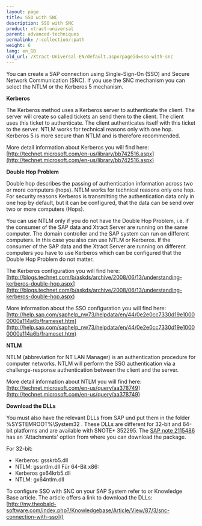 ```yaml
---
layout: page
title: SSO with SNC
description: SSO with SNC
product: xtract-universal
parent: advanced-techniques
permalink: /:collection/:path
weight: 6
lang: en_GB
old_url: /Xtract-Universal-EN/default.aspx?pageid=sso-with-snc
---
```


You can create a SAP connection using Single-Sign-On (SSO) and Secure Network Communication (SNC). If you use the SNC mechanism you can select the NTLM or the Kerberos 5 mechanism. 

**Kerberos**

The Kerberos method uses a Kerberos server to authenticate the client. The server will create so called tickets an send them to the client. The client uses this ticket to authenticate. The client authenticates itself with this ticket to the server.
NTLM works for technical reasons only with one hop. Kerberos 5 is more secure than NTLM and is therefore recommended. 

More detail information about Kerberos you will find here: [http://technet.microsoft.com/en-us/library/bb742516.aspx](http://technet.microsoft.com/en-us/library/bb742516.aspx) 

**Double Hop Problem**

Double hop describes the passing of authentication information across two or more computers (hops).
NTLM works for technical reasons only one hop. For security reasons Kerberos is transmitting the authentication data only in one hop by default, but it can be configured, that the data can be send over two or more computers (Hops).

You can use NTLM only if you do not have the Double Hop Problem, i.e. if the consumer of the SAP data and Xtract Server are running on the same computer. The domain controller and the SAP system can run on different computers. In this case you also can use NTLM or Kerberos.
If the consumer of the SAP data and the Xtract Server are running on different computers you have to use Kerberos which can be configured that the Double Hop Problem do not matter. 

The Kerberos configuration you will find here: [http://blogs.technet.com/b/askds/archive/2008/06/13/understanding-kerberos-double-hop.aspx](http://blogs.technet.com/b/askds/archive/2008/06/13/understanding-kerberos-double-hop.aspx)

More information about the SSO configuration you will find here: [http://help.sap.com/saphelp_nw73/helpdata/en/44/0e2e0cc7330d19e10000000a114a6b/frameset.htm](http://help.sap.com/saphelp_nw73/helpdata/en/44/0e2e0cc7330d19e10000000a114a6b/frameset.htm)


**NTLM**

NTLM (abbreviation for NT LAN Manager) is an authentication procedure for computer networks. NTLM will perform the SSO authentication via a challenge-response authentication between the client and the server. 

More detail information about NTLM you will find here: [http://technet.microsoft.com/en-us/query/aa378749](http://technet.microsoft.com/en-us/query/aa378749) 


**Download the DLLs**

You must also have the relevant DLLs from SAP und put them in the folder %SYSTEMROOT%\System32 . 
These DLLs are different for 32-bit and 64-bit platforms and are available with SNOTE* 352295. 
The [SAP note 2115486](http://service.sap.com/sap/support/notes/2115486) has an 'Attachments' option from where you can download the package. 

For 32-bit: 
 - Kerberos: gsskrb5.dll 
 - NTLM: gssntlm.dll
Für 64-Bit x86: 
 - Kerberos gx64krb5.dll 
 - NTLM: gx64ntlm.dll

To configure SSO with SNC on your SAP System refer to or Knowledge Base article. The article offers a link to download the DLLs:
[http://my.theobald-software.com/index.php?/Knowledgebase/Article/View/87/3/snc-connection-with-sso]() 